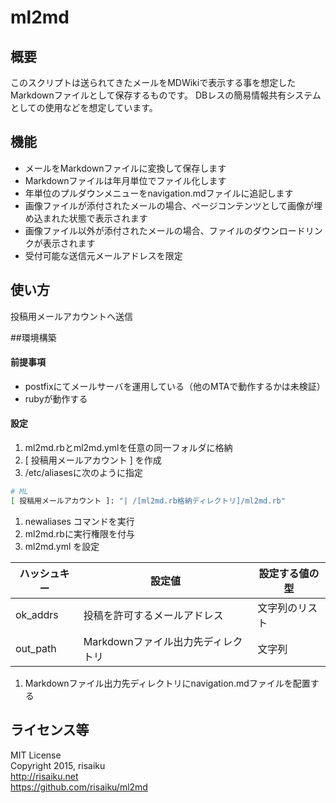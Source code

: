 ml2md
======

## 概要
このスクリプトは送られてきたメールをMDWikiで表示する事を想定したMarkdownファイルとして保存するものです。
DBレスの簡易情報共有システムとしての使用などを想定しています。

## 機能
* メールをMarkdownファイルに変換して保存します
* Markdownファイルは年月単位でファイル化します
* 年単位のプルダウンメニューをnavigation.mdファイルに追記します
* 画像ファイルが添付されたメールの場合、ページコンテンツとして画像が埋め込まれた状態で表示されます
* 画像ファイル以外が添付されたメールの場合、ファイルのダウンロードリンクが表示されます
* 受付可能な送信元メールアドレスを限定

## 使い方
投稿用メールアカウントへ送信

##環境構築
#### 前提事項
* postfixにてメールサーバを運用している（他のMTAで動作するかは未検証）
* rubyが動作する

#### 設定
1. ml2md.rbとml2md.ymlを任意の同一フォルダに格納
1. [ 投稿用メールアカウント ] を作成
1. /etc/aliasesに次のように指定

  ```sh
  # ML 
  [ 投稿用メールアカウント ]: "| /[ml2md.rb格納ディレクトリ]/ml2md.rb"
  ```
1. newaliases コマンドを実行
1. ml2md.rbに実行権限を付与
1. ml2md.yml を設定

  | ハッシュキー | 設定値 | 設定する値の型 |
  | --- | --- | --- |
  | ok\_addrs | 投稿を許可するメールアドレス | 文字列のリスト |
  | out\_path | Markdownファイル出力先ディレクトリ | 文字列 |

1.  Markdownファイル出力先ディレクトリにnavigation.mdファイルを配置する

## ライセンス等
MIT License  
Copyright 2015, risaiku  
http://risaiku.net  
https://github.com/risaiku/ml2md

